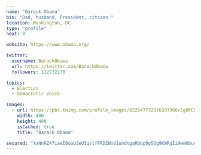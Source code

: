 ```yaml
---
name: "Barack Obama"
bio: "Dad, husband, President, citizen."
location: Washington, DC
type: "profile"
heat: 0

website: https://www.obama.org/

twitter:
  username: BarackObama
  url: https://twitter.com/BarackObama
  followers: 122732270

topics:
  - Election
  - Democratic Voice

images:
  - url: https://pbs.twimg.com/profile_images/822547732376207360/5g0FC8XX_400x400.jpg
    width: 400
    height: 400
    isCached: true
    title: "Barack Obama"

secured: "XaNnRZ47iaeI0uuUJeUIqvlfPRDZWxV2wndtgaRbbp9p56g9KWRgIi9wm6buessToRjDpGaK+uBfg/HJmt0o3Y2OHBquYQMpEA9hYqp5l1D0OiomOBePmgIDB2MVv0yqhvZH31oLm/0+CIVxYzLT9SSsJKPLInM4jL2kcJ+1c1ygaVu8uUCPSSLMBTFtpvFtrjwh2n6MMyCACwNa2GDA4JK3SlKjRUrHa1XcAXPSxvZeJ2CVQdj/4JqxcBZnyJakroz8xKyNPiwmjCsm6hIyqEsc11u7RXXlj/HDZ7tjnjuw93p/sai7LBtOn0YSoUwZ6DD4xwCnM1Ql9mm8jdvFoNcEztyVZL70kqIhwA+BnY/6EbNOZ/jJhv43Uhm9tSNQ;s1tTrQg2bNcjIdUenJhH8A=="
---
```


